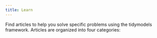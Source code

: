 ```yaml
---
title: Learn
---
```


Find articles to help you solve specific problems using the tidymodels framework. Articles are organized into four categories:
